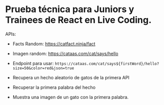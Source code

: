 # Prueba técnica para Juniors y Trainees de React en Live Coding.

APIs:

- Facts Random: https://catfact.ninja/fact 
- Imagen random: https://cataas.com/cat/says/hello 
- Endpoint para usar:  `https://cataas.com/cat/says${firstWord}/hello?size=50&color=red&json=true`

- Recupera un hecho aleatorio de gatos de la primera API
- Recuperar la primera palabra del hecho
- Muestra una imagen de un gato con la primera palabra.
